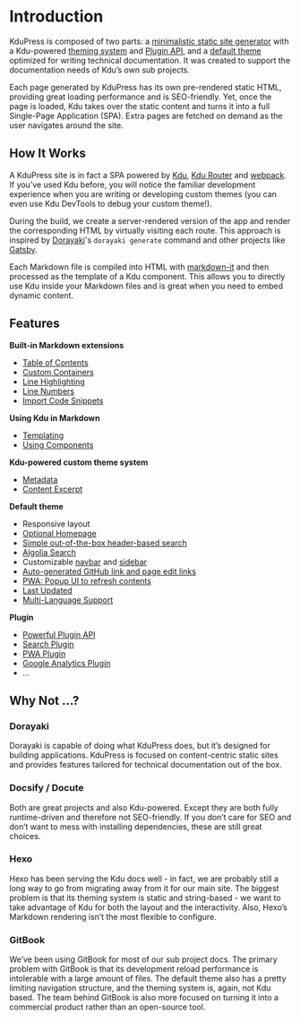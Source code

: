 # Introduction

KduPress is composed of two parts: a [minimalistic static site generator](https://github.com/kdujs/kdupress/tree/main/packages/%40kdupress/core) with a Kdu-powered [theming system](../theme/README.md) and [Plugin API](../plugin/README.md), and a [default theme](../theme/default-theme-config.md) optimized for writing technical documentation. It was created to support the documentation needs of Kdu’s own sub projects.

Each page generated by KduPress has its own pre-rendered static HTML, providing great loading performance and is SEO-friendly. Yet, once the page is loaded, Kdu takes over the static content and turns it into a full Single-Page Application (SPA). Extra pages are fetched on demand as the user navigates around the site.

## How It Works

A KduPress site is in fact a SPA powered by [Kdu](http://kdu-js.web.app/), [Kdu Router](https://kdujs-router.web.app/) and [webpack](http://webpack.js.org/). If you’ve used Kdu before, you will notice the familiar development experience when you are writing or developing custom themes (you can even use Kdu DevTools to debug your custom theme!).

During the build, we create a server-rendered version of the app and render the corresponding HTML by virtually visiting each route. This approach is inspired by [Dorayaki](https://dorayakijs.web.app/)'s `dorayaki generate` command and other projects like [Gatsby](https://www.gatsbyjs.org/).

Each Markdown file is compiled into HTML with [markdown-it](https://github.com/markdown-it/markdown-it) and then processed as the template of a Kdu component. This allows you to directly use Kdu inside your Markdown files and is great when you need to embed dynamic content.

## Features

**Built-in Markdown extensions**

* [Table of Contents](../guide/markdown.md#table-of-contents)
* [Custom Containers](../guide/markdown.md#custom-containers)
* [Line Highlighting](../guide/markdown.md#line-highlighting-in-code-blocks)
* [Line Numbers](../guide/markdown.md#line-numbers)
* [Import Code Snippets](../guide/markdown.md#import-code-snippets)

**Using Kdu in Markdown**

* [Templating](../guide/using-kdu.md#templating)
* [Using Components](../guide/using-kdu.md#using-components)

**Kdu-powered custom theme system**

* [Metadata](../theme/writing-a-theme.md#site-and-page-metadata)
* [Content Excerpt](../theme/writing-a-theme.md#content-excerpt)

**Default theme**

* Responsive layout
* [Optional Homepage](../theme/default-theme-config.md#homepage)
* [Simple out-of-the-box header-based search](../theme/default-theme-config.md#built-in-search)
* [Algolia Search](../theme/default-theme-config.md#algolia-search)
* Customizable [navbar](../theme/default-theme-config.md#navbar) and [sidebar](../theme/default-theme-config.md#sidebar)
* [Auto-generated GitHub link and page edit links](../theme/default-theme-config.md#git-repo-and-edit-links)
* [PWA: Popup UI to refresh contents](../theme/default-theme-config.md#popup-ui-to-refresh-contents)
* [Last Updated](../theme/default-theme-config.md#last-updated)
* [Multi-Language Support](../guide/i18n.md)


**Plugin**

* [Powerful Plugin API](../plugin/README.md)
* [Search Plugin](../plugin/official/plugin-search.md)
* [PWA Plugin](../plugin/official/plugin-pwa.md)
* [Google Analytics Plugin](../plugin/official/plugin-google-analytics.md)
* ...

## Why Not ...?

### Dorayaki

Dorayaki is capable of doing what KduPress does, but it’s designed for building applications. KduPress is focused on content-centric static sites and provides features tailored for technical documentation out of the box.

### Docsify / Docute

Both are great projects and also Kdu-powered. Except they are both fully runtime-driven and therefore not SEO-friendly. If you don’t care for SEO and don’t want to mess with installing dependencies, these are still great choices.

### Hexo

Hexo has been serving the Kdu docs well - in fact, we are probably still a long way to go from migrating away from it for our main site. The biggest problem is that its theming system is static and string-based - we want to take advantage of Kdu for both the layout and the interactivity. Also, Hexo’s Markdown rendering isn’t the most flexible to configure.

### GitBook

We’ve been using GitBook for most of our sub project docs. The primary problem with GitBook is that its development reload performance is intolerable with a large amount of files. The default theme also has a pretty limiting navigation structure, and the theming system is, again, not Kdu based. The team behind GitBook is also more focused on turning it into a commercial product rather than an open-source tool.

